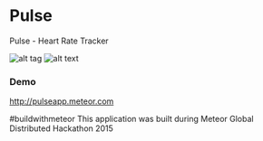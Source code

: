 # Pulse
Pulse - Heart Rate Tracker

![alt tag](https://raw.github.com/username/projectname/branch/path/to/img.png)
![alt text](https://raw.github.com/firdausramlan/pulse/raw/screenshots/1.jpg "Pulse 1")

### Demo

http://pulseapp.meteor.com


&#35;buildwithmeteor
This application was built during Meteor Global Distributed Hackathon 2015
